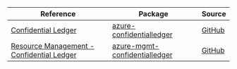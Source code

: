 | Reference | Package | Source |
|---|---|---|
|[Confidential Ledger](confidentialledger-readme.md)|[azure-confidentialledger](https://pypi.org/project/azure-confidentialledger)|[GitHub](https://github.com/Azure/azure-sdk-for-python/blob/main/sdk/confidentialledger/azure-confidentialledger)|
|[Resource Management - Confidential Ledger](mgmt-confidentialledger-readme.md)|[azure-mgmt-confidentialledger](https://pypi.org/project/azure-mgmt-confidentialledger)|[GitHub](https://github.com/Azure/azure-sdk-for-python/blob/main/sdk/confidentialledger/azure-mgmt-confidentialledger)|

